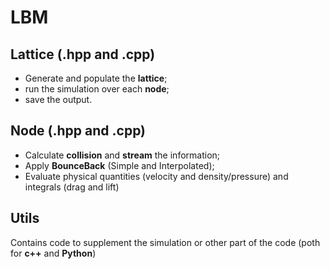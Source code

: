 # LBM

## Lattice (.hpp and .cpp)
- Generate and populate the **lattice**;
- run the simulation over each **node**;
- save the output.

## Node (.hpp and .cpp)
- Calculate **collision** and **stream** the information;
- Apply **BounceBack** (Simple and Interpolated);
- Evaluate physical quantities (velocity and density/pressure) and integrals (drag and lift)

## Utils
Contains code to supplement the simulation or other part of the code (poth for **c++** and **Python**)